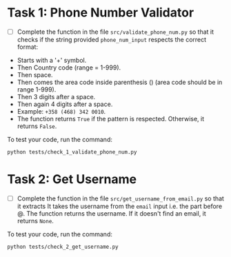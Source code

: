 # Task 1: Phone Number Validator
- [ ] Complete the function in the file `src/validate_phone_num.py` so that it checks if the string provided `phone_num_input` respects the correct format:
* Starts with a '+' symbol.
* Then Country code (range = 1-999).
* Then space.
* Then comes the area code inside parenthesis () (area code should be in range 1-999).
* Then 3 digits after a space.
* Then again 4 digits after a space.
* Example: `+358 (468) 342 0010`.
* The function returns `True` if the pattern is respected. Otherwise, it returns `False`.

To test your code, run the command:
```
python tests/check_1_validate_phone_num.py
```


# Task 2: Get Username
- [ ] Complete the function in the file `src/get_username_from_email.py` so that it extracts
It takes the username from the `email` input i.e. the part before @. The function returns the username. If it doesn't find an email, it returns `None`.

To test your code, run the command:
```
python tests/check_2_get_username.py
```
